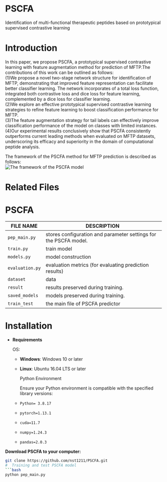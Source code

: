 # PSCFA
Identification of multi-functional therapeutic peptides based on prototypical supervised contrastive learning
#  Introduction
In this paper, we propose PSCFA, a prototypical supervised contrastive learning with feature augmentation method for prediction of MFTP.The contributions of this work can be outlined as follows:  
(1)We propose a novel two-stage network structure for identification of MFTP, demonstrating that improved feature representation can facilitate better classifier learning. The network incorporates of a total loss function, integrated both contrastive loss and dice loss for feature learning, complemented by a dice loss for classifier learning.   
(2)We explore an effective prototypical supervised contrastive learning strategies to refine feature learning to boost classification performance for MFTP.  
(3)The feature augmentation strategy for tail labels can effectively improve classification performance of the model on classes with limited instances.  
(4)Our experimental results conclusively show that PSCFA consistently outperforms current leading methods when evaluated on MFTP datasets, underscoring its efficacy and superiority in the domain of computational peptide analysis.  

The framework of the PSCFA method for MFTP prediction is described as follows:  
![The framework of the PSCFA model](images/The%20framework%20of%20the%20PSCFA%20model.png "The framework of the PSCFA model")
#  Related Files  
#   PSCFA  
| FILE NAME       | DESCRIPTION                                                            |
|-----------------|------------------------------------------------------------------------|
| `pep_main.py`       |  stores configuration and parameter settings for the PSCFA model. |
| `train.py`      | train model                                                            |
| `models.py`      | model construction                                                     |
| `evaluation.py` | evaluation metrics (for evaluating prediction results)                 |
| `dataset`       | data                                                                   |
| `result`        | results preserved during training.                          |
| `saved_models`        | models preserved during training.                          |
| `train_test`        | the main file of PSCFA predictor                         |
# Installation
- **Requirements**

    OS:
  - **Windows**: Windows 10 or later
  - **Linux**: Ubuntu 16.04 LTS or later

    Python Environment
  
    Ensure your Python environment is compatible with the specified library versions:
  - `Python= 3.8.17`
  - `pytorch=1.13.1`
  - `cuda=11.7`
  - `numpy=1.24.3`
  - `pandas=2.0.3`

**Download PSCFA to your computer:**
   ```bash
   git clone https://github.com/nst1211/PSCFA.git
#  Training and test PSCFA model  
```bash
python pep_main.py
